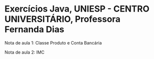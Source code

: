 # Exercícios Java, UNIESP - CENTRO UNIVERSITÁRIO, Professora Fernanda Dias

Nota de aula 1: Classe Produto e Conta Bancária

Nota de aula 2: IMC
